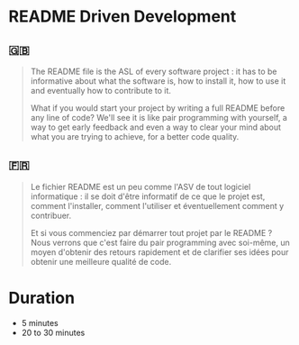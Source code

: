 # README Driven Development

## 🇬🇧

> The README file is the ASL of every software project : it has to be informative about what the software is, how to install it, how to use it and eventually how to contribute to it.
> 
> What if you would start your project by writing a full README before any line of code? We'll see it is like pair programming with yourself, a way to get early feedback and even a way to clear your mind about what you are trying to achieve, for a better code quality.

## 🇫🇷

> Le fichier README est un peu comme l'ASV de tout logiciel informatique : il se doit d'être informatif de ce que le projet est, comment l'installer, comment l'utiliser et éventuellement comment y contribuer.
> 
> Et si vous commenciez par démarrer tout projet par le README ? Nous verrons que c'est faire du pair programming avec soi-même, un moyen d'obtenir des retours rapidement et de clarifier ses idées pour obtenir une meilleure qualité de code.

# Duration

- 5 minutes
- 20 to 30 minutes
